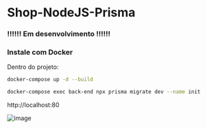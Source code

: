 # Shop-NodeJS-Prisma

### !!!!!! Em desenvolvimento !!!!!!

### Instale com Docker
Dentro do projeto:
```bash
docker-compose up -d --build
```
```bash
docker-compose exec back-end npx prisma migrate dev --name init
```
http://localhost:80

![image](https://github.com/user-attachments/assets/7078b944-c21f-4298-a8c2-64f8bf1b1326)
